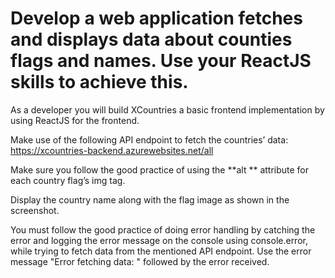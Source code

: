 # Develop a web application fetches and displays data about counties flags and names. Use your ReactJS skills to achieve this.

 As a developer you will build XCountries a basic frontend implementation by using ReactJS for the frontend.

Make use of the following API endpoint to fetch the countries’ data: https://xcountries-backend.azurewebsites.net/all

Make sure you follow the good practice of using the **alt ** attribute for each country flag’s img tag.

Display the country name along with the flag image as shown in the screenshot.

You must follow the good practice of doing error handling by catching the error and logging the error message on the console using console.error, while trying to fetch data from the mentioned API endpoint. Use the error message "Error fetching data: " followed by the error received.
